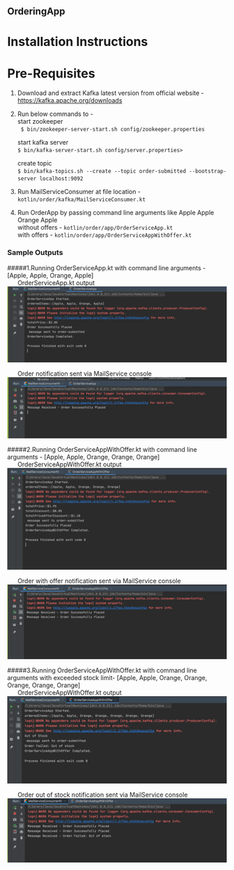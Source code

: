 ## OrderingApp

# Installation Instructions

# Pre-Requisites

1. Download and extract Kafka latest version from official website - https://kafka.apache.org/downloads
2. Run below commands to - <br/>
   start zookeeper<br/>
  ` $ bin/zookeeper-server-start.sh config/zookeeper.properties` <br/>
   
   start kafka server<br/>
   `$ bin/kafka-server-start.sh config/server.properties>` <br/>
   
   create topic<br/>
   `$ bin/kafka-topics.sh --create --topic order-submitted --bootstrap-server localhost:9092` <br/>
   
3. Run MailServiceConsumer at file location -  `kotlin/order/kafka/MailServiceConsumer.kt` <br/>

4. Run OrderApp by passing command line arguments like Apple Apple Orange Apple<br/>
      without offers - `kotlin/order/app/OrderServiceApp.kt`<br/>
      with offers - `kotlin/order/app/OrderServiceAppWithOffer.kt`<br/>
      
      
      
      


   
  ### Sample Outputs
 #####1.Running OrderServiceApp.kt with command line arguments - [Apple, Apple, Orange, Apple] <br/>
 &nbsp; &nbsp; &nbsp; OrderServiceApp.kt output <br/>
          ![Alt text](src/main/resources/Outputs/1.png?raw=true "Optional Title") <br/>
 
 &nbsp; &nbsp; &nbsp; Order notification sent via MailService console <br/>
          ![Alt text](src/main/resources/Outputs/2.png?raw=true "Optional Title") <br/>

 #####2.Running OrderServiceAppWithOffer.kt with command line arguments - [Apple, Apple, Orange, Orange, Orange] <br/>
 &nbsp; &nbsp; &nbsp; OrderServiceAppWithOffer.kt output <br/>
          ![Alt text](src/main/resources/Outputs/3.png?raw=true "Optional Title") <br/>

&nbsp; &nbsp; &nbsp; Order with offer notification sent via MailService console <br/>
          ![Alt text](src/main/resources/Outputs/4.png?raw=true "Optional Title") <br/>

 #####3.Running OrderServiceAppWithOffer.kt with command line arguments with exceeded stock limit- [Apple, Apple, Orange, Orange, Orange, Orange, Orange] <br/>
&nbsp; &nbsp; &nbsp; OrderServiceAppWithOffer.kt output <br/>
         ![Alt text](src/main/resources/Outputs/5.png?raw=true "Optional Title") <br/>

&nbsp; &nbsp; &nbsp; Order out of stock notification sent via MailService console <br/>
        ![Alt text](src/main/resources/Outputs/6.png?raw=true "Optional Title") <br/>